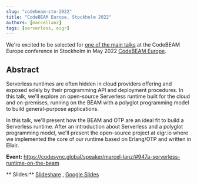 ```yaml
---
slug: "codebeam-sto-2022"
title: "CodeBEAM Europe, Stockholm 2022"
authors: [marcellanz]
tags: [serverless, eigr]
---
```


We're excited to be selected
for [one of the main talks](https://codesync.global/speaker/marcel-lanz/#947a-serverless-runtime-on-the-beam) at the
CodeBEAM Europe conference in Stockholm in May
2022 [CodeBEAM Europe](https://codesync.global/conferences/code-beam-sto-2022/).

## Abstract

Serverless runtimes are often hidden in cloud providers offering and exposed solely by their programming API and
deployment procedures. In this talk, we'll explore an open-source Serverless runtime built for the cloud and
on-premises, running on the BEAM with a polyglot programming model to build general-purpose applications.

In this talk, we'll present how the BEAM and OTP are an ideal fit to build a Serverless runtime. After an introduction
about Serverless and a polyglot programming model, we'll present the open-source project at eigr.io where we implemented
the core of our runtime based on Erlang/OTP and written in Elixir.

**Event:**
https://codesync.global/speaker/marcel-lanz/#947a-serverless-runtime-on-the-beam

**
Slides:** [Slideshare](https://www.slideshare.net/MarcelLanz/v13eigrioaserverlessruntimeonthebeampptx/MarcelLanz/v13eigrioaserverlessruntimeonthebeampptx)
, [Google Slides](https://docs.google.com/presentation/d/1Km-zh2rItr-setoUJjJV9W43tNZVNJmQtXb3_va_vRQ/edit?usp=sharing)
